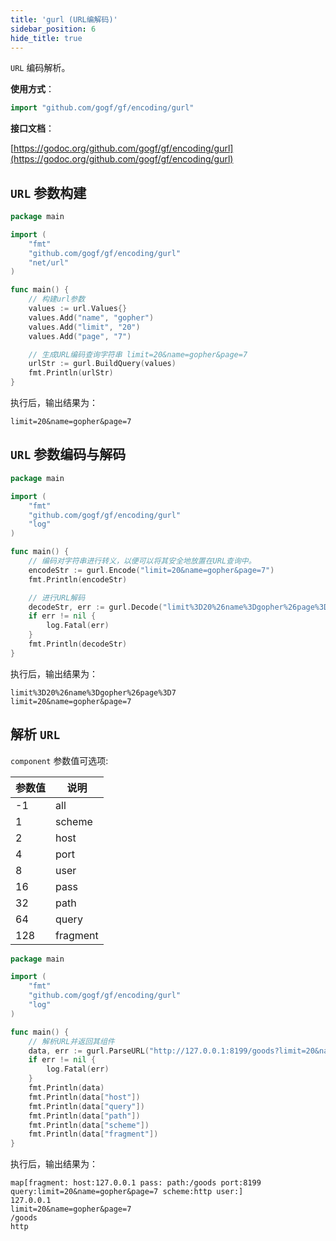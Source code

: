 ```yaml
---
title: 'gurl (URL编解码)'
sidebar_position: 6
hide_title: true
---
```


`URL` 编码解析。

**使用方式**：

```go
import "github.com/gogf/gf/encoding/gurl"

```

**接口文档**：

[https://godoc.org/github.com/gogf/gf/encoding/gurl](https://godoc.org/github.com/gogf/gf/encoding/gurl)

## `URL` 参数构建

```go
package main

import (
    "fmt"
    "github.com/gogf/gf/encoding/gurl"
    "net/url"
)

func main() {
    // 构建url参数
    values := url.Values{}
    values.Add("name", "gopher")
    values.Add("limit", "20")
    values.Add("page", "7")

    // 生成URL编码查询字符串 limit=20&name=gopher&page=7
    urlStr := gurl.BuildQuery(values)
    fmt.Println(urlStr)
}
```

执行后，输出结果为：

```
limit=20&name=gopher&page=7
```

## `URL` 参数编码与解码

```go
package main

import (
    "fmt"
    "github.com/gogf/gf/encoding/gurl"
    "log"
)

func main() {
    // 编码对字符串进行转义，以便可以将其安全地放置在URL查询中。
    encodeStr := gurl.Encode("limit=20&name=gopher&page=7")
    fmt.Println(encodeStr)

    // 进行URL解码
    decodeStr, err := gurl.Decode("limit%3D20%26name%3Dgopher%26page%3D7")
    if err != nil {
        log.Fatal(err)
    }
    fmt.Println(decodeStr)
}
```

执行后，输出结果为：

```
limit%3D20%26name%3Dgopher%26page%3D7
limit=20&name=gopher&page=7
```

## 解析 `URL`

`component` 参数值可选项:

| 参数值 | 说明 |
| --- | --- |
| -1 | all |
| 1 | scheme |
| 2 | host |
| 4 | port |
| 8 | user |
| 16 | pass |
| 32 | path |
| 64 | query |
| 128 | fragment |

```go
package main

import (
    "fmt"
    "github.com/gogf/gf/encoding/gurl"
    "log"
)

func main() {
    // 解析URL并返回其组件
    data, err := gurl.ParseURL("http://127.0.0.1:8199/goods?limit=20&name=gopher&page=7", -1)
    if err != nil {
        log.Fatal(err)
    }
    fmt.Println(data)
    fmt.Println(data["host"])
    fmt.Println(data["query"])
    fmt.Println(data["path"])
    fmt.Println(data["scheme"])
    fmt.Println(data["fragment"])
}
```

执行后，输出结果为：

```
map[fragment: host:127.0.0.1 pass: path:/goods port:8199 query:limit=20&name=gopher&page=7 scheme:http user:]
127.0.0.1
limit=20&name=gopher&page=7
/goods
http
```